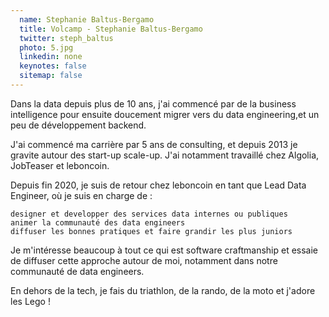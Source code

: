 ```yaml
---
  name: Stephanie Baltus-Bergamo
  title: Volcamp - Stephanie Baltus-Bergamo
  twitter: steph_baltus
  photo: 5.jpg
  linkedin: none
  keynotes: false
  sitemap: false
---
```

Dans la data depuis plus de 10 ans, j'ai commencé par de la business intelligence pour ensuite doucement migrer vers du data engineering,et un peu de développement backend.

J'ai commencé ma carrière par 5 ans de consulting, et depuis 2013 je gravite autour des start-up scale-up. J'ai notamment travaillé chez Algolia, JobTeaser et leboncoin.

Depuis fin 2020, je suis de retour chez leboncoin en tant que Lead Data Engineer, où je suis en charge de :

    designer et developper des services data internes ou publiques
    animer la communauté des data engineers
    diffuser les bonnes pratiques et faire grandir les plus juniors

Je m'intéresse beaucoup à tout ce qui est software craftmanship et essaie de diffuser cette approche autour de moi, notamment dans notre communauté de data engineers.

En dehors de la tech, je fais du triathlon, de la rando, de la moto et j'adore les Lego !
